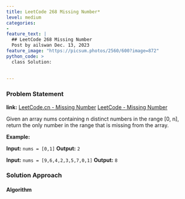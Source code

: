 ```yaml
---
title: LeetCode 268 Missing Number*
level: medium
categories:
-  
feature_text: |
  ## LeetCode 268 Missing Number
  Post by ailswan Dec. 13, 2023
feature_image: "https://picsum.photos/2560/600?image=872"
python_code: >
  class Solution:
      
         
---
```


### Problem Statement
**link:**
[LeetCode.cn - Missing Number](https://leetcode.cn/problems/missing-number/)
[LeetCode - Missing Number](https://leetcode.com/problems/missing-number/)

 
Given an array nums containing n distinct numbers in the range [0, n], return the only number in the range that is missing from the array.

 
**Example:**

**Input:** `nums = [0,1]`
**Output:** `2`
 
**Input:** `nums = [9,6,4,2,3,5,7,0,1]`
**Output:** `8`

### Solution Approach
 

#### Algorithm
 